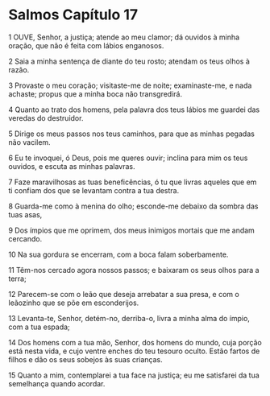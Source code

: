 # Salmos Capítulo 17

1	OUVE, Senhor, a justiça; atende ao meu clamor; dá ouvidos à minha oração, que não é feita com lábios enganosos.

2	Saia a minha sentença de diante do teu rosto; atendam os teus olhos à razão.

3	Provaste o meu coração; visitaste-me de noite; examinaste-me, e nada achaste; propus que a minha boca não transgredirá.

4	Quanto ao trato dos homens, pela palavra dos teus lábios me guardei das veredas do destruidor.

5	Dirige os meus passos nos teus caminhos, para que as minhas pegadas não vacilem.

6	Eu te invoquei, ó Deus, pois me queres ouvir; inclina para mim os teus ouvidos, e escuta as minhas palavras.

7	Faze maravilhosas as tuas beneficências, ó tu que livras aqueles que em ti confiam dos que se levantam contra a tua destra.

8	Guarda-me como à menina do olho; esconde-me debaixo da sombra das tuas asas,

9	Dos ímpios que me oprimem, dos meus inimigos mortais que me andam cercando.

10	Na sua gordura se encerram, com a boca falam soberbamente.

11	Têm-nos cercado agora nossos passos; e baixaram os seus olhos para a terra;

12	Parecem-se com o leão que deseja arrebatar a sua presa, e com o leãozinho que se põe em esconderijos.

13	Levanta-te, Senhor, detém-no, derriba-o, livra a minha alma do ímpio, com a tua espada;

14	Dos homens com a tua mão, Senhor, dos homens do mundo, cuja porção está nesta vida, e cujo ventre enches do teu tesouro oculto. Estão fartos de filhos e dão os seus sobejos às suas crianças.

15	Quanto a mim, contemplarei a tua face na justiça; eu me satisfarei da tua semelhança quando acordar.

